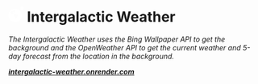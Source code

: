 # <svg xmlns="http://www.w3.org/2000/svg" id="Layer_1" data-name="Layer 1" viewBox="0 0 24 24" width="30" height="30"><circle fill="white" cx="21.5" cy="2.5" r="2.5"></circle><path fill="white" d="m10.5,3C4.71,3,0,7.71,0,13.5s4.71,10.5,10.5,10.5,10.5-4.71,10.5-10.5S16.29,3,10.5,3Zm1.5,16h-2v-3l-2-2v-2l-1-1h-3l-1.141-1.199c1.354-2.784,4.177-4.721,7.458-4.791-.194.299-.317.491-.317.491l1.5,2.5-1,1-2-1-1.5,1.5,1.5,1.5h2.5l4,2.5-3,5.5Z"></path></svg> Intergalactic Weather

_The Intergalactic Weather uses the Bing Wallpaper API to get the background and the OpenWeather API to get the current weather and 5-day forecast from the location in the background._

***[intergalactic-weather.onrender.com](https://intergalactic-weather.onrender.com)***
